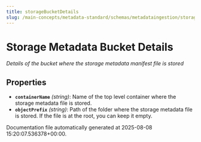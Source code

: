 ```yaml
---
title: storageBucketDetails
slug: /main-concepts/metadata-standard/schemas/metadataingestion/storage/storagebucketdetails
---
```


# Storage Metadata Bucket Details

*Details of the bucket where the storage metadata manifest file is stored*

## Properties

- **`containerName`** *(string)*: Name of the top level container where the storage metadata file is stored.
- **`objectPrefix`** *(string)*: Path of the folder where the storage metadata file is stored. If the file is at the root, you can keep it empty.


Documentation file automatically generated at 2025-08-08 15:20:07.536378+00:00.
